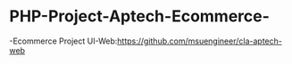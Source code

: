 # PHP-Project-Aptech-Ecommerce-
-Ecommerce Project
UI-Web:<a>https://github.com/msuengineer/cla-aptech-web</a>
